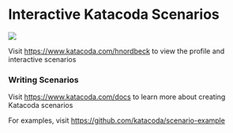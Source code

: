 # Interactive Katacoda Scenarios

[![](http://shields.katacoda.com/katacoda/hnordbeck/count.svg)](https://www.katacoda.com/hnordbeck "Get your profile on Katacoda.com")

Visit https://www.katacoda.com/hnordbeck to view the profile and interactive scenarios

### Writing Scenarios
Visit https://www.katacoda.com/docs to learn more about creating Katacoda scenarios

For examples, visit https://github.com/katacoda/scenario-example
